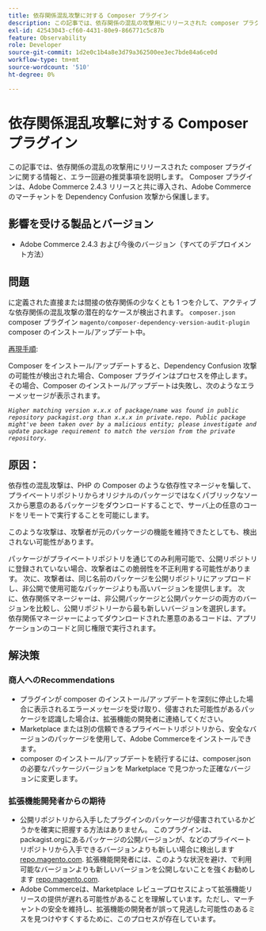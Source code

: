 ```yaml
---
title: 依存関係混乱攻撃に対する Composer プラグイン
description: この記事では、依存関係の混乱の攻撃用にリリースされた composer プラグインに関する情報と、エラー回避の推奨事項を説明します。 Composer プラグインは、Adobe Commerce 2.4.3 リリースと共に導入され、Adobe Commerceのマーチャントを Dependency Confusion 攻撃から保護します。
exl-id: 42543043-cf60-4431-80e9-866771c5c87b
feature: Observability
role: Developer
source-git-commit: 1d2e0c1b4a8e3d79a362500ee3ec7bde84a6ce0d
workflow-type: tm+mt
source-wordcount: '510'
ht-degree: 0%

---
```


# 依存関係混乱攻撃に対する Composer プラグイン

この記事では、依存関係の混乱の攻撃用にリリースされた composer プラグインに関する情報と、エラー回避の推奨事項を説明します。 Composer プラグインは、Adobe Commerce 2.4.3 リリースと共に導入され、Adobe Commerceのマーチャントを Dependency Confusion 攻撃から保護します。

## 影響を受ける製品とバージョン

* Adobe Commerce 2.4.3 および今後のバージョン（すべてのデプロイメント方法）

## 問題

に定義された直接または間接の依存関係の少なくとも 1 つを介して、アクティブな依存関係の混乱攻撃の潜在的なケースが検出されます。 `composer.json` composer プラグイン `magento/composer-dependency-version-audit-plugin` composer のインストール/アップデート中。

<u>再現手順</u>:

Composer をインストール/アップデートすると、Dependency Confusion 攻撃の可能性が検出された場合、Composer プラグインはプロセスを停止します。 その場合、Composer のインストール/アップデートは失敗し、次のようなエラーメッセージが表示されます。

*```Higher matching version x.x.x of package/name was found in public repository packagist.org than x.x.x in private.repo. Public package might've been taken over by a malicious entity; please investigate and update package requirement to match the version from the private repository.```*

## 原因：

依存性の混乱攻撃は、PHP の Composer のような依存性マネージャを騙して、プライベートリポジトリからオリジナルのパッケージではなくパブリックなソースから悪意のあるパッケージをダウンロードすることで、サーバ上の任意のコードをリモートで実行することを可能にします。

このような攻撃は、攻撃者が元のパッケージの機能を維持できたとしても、検出されない可能性があります。

パッケージがプライベートリポジトリを通じてのみ利用可能で、公開リポジトリに登録されていない場合、攻撃者はこの脆弱性を不正利用する可能性があります。 次に、攻撃者は、同じ名前のパッケージを公開リポジトリにアップロードし、非公開で使用可能なパッケージよりも高いバージョンを提供します。 次に、依存関係マネージャーは、非公開パッケージと公開パッケージの両方のバージョンを比較し、公開リポジトリーから最も新しいバージョンを選択します。 依存関係マネージャーによってダウンロードされた悪意のあるコードは、アプリケーションのコードと同じ権限で実行されます。

## 解決策

### 商人へのRecommendations

* プラグインが composer のインストール/アップデートを深刻に停止した場合に表示されるエラーメッセージを受け取り、侵害された可能性があるパッケージを認識した場合は、拡張機能の開発者に連絡してください。
* Marketplace または別の信頼できるプライベートリポジトリから、安全なバージョンのパッケージを使用して、Adobe Commerceをインストールできます。
* composer のインストール/アップデートを続行するには、composer.json の必要なパッケージバージョンを Marketplace で見つかった正確なバージョンに変更します。

### 拡張機能開発者からの期待

* 公開リポジトリから入手したプラグインのパッケージが侵害されているかどうかを確実に把握する方法はありません。 このプラグインは、packagist.orgにあるパッケージの公開バージョンが、などのプライベートリポジトリから入手できるバージョンよりも新しい場合に検出します [repo.magento.com](https://repo.magento.com). 拡張機能開発者には、このような状況を避け、で利用可能なバージョンよりも新しいバージョンを公開しないことを強くお勧めします [repo.magento.com](https://repo.magento.com).
* Adobe Commerceは、Marketplace レビュープロセスによって拡張機能リリースの提供が遅れる可能性があることを理解しています。ただし、マーチャントの安全を維持し、拡張機能の開発者が誤って見逃した可能性のあるミスを見つけやすくするために、このプロセスが存在しています。
